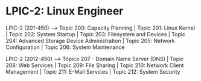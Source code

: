 # LPIC-2: Linux Engineer

LPIC-2 (201-450) --> Topic 200: Capacity Planning | Topic 201: Linux Kernel | Topic 202: System Startup | Topic 203: Filesystem and Devices | Topic 204: Advanced Storage Device Administration | Topic 205: Network Configuration | Topic 206: System Maintenance

      
LPIC-2 (2012-450) --> Tópico 207 - Domain Name Server (DNS) | Topic 208: Web Services | Topic 209: File Sharing | Topic 210: Network Client Management | Topic 211: E-Mail Services | Topic 212: System Security
